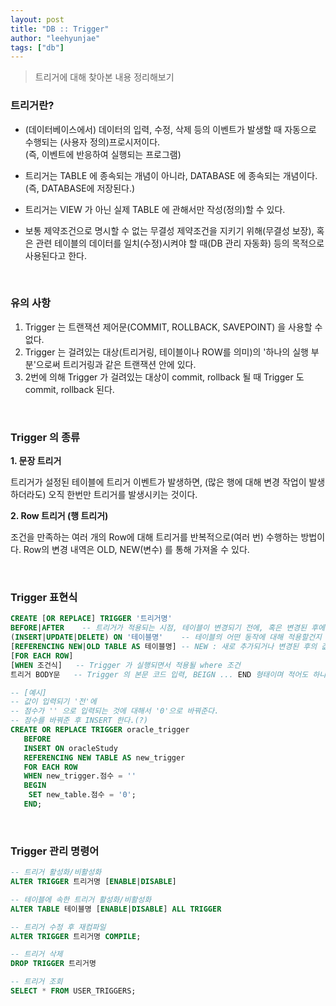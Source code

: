 ```yaml
---
layout: post
title: "DB :: Trigger"
author: "leehyunjae"
tags: ["db"]
---
```


> 트리거에 대해 찾아본 내용 정리해보기

### 트리거란?

- (데이터베이스에서) 데이터의 입력, 수정, 삭제 등의 이벤트가 발생할 때 자동으로 수행되는 (사용자 정의)프로시저이다.<br>
(즉, 이벤트에 반응하여 실행되는 프로그램)

- 트리거는 TABLE 에 종속되는 개념이 아니라, DATABASE 에 종속되는 개념이다.<br>
(즉, DATABASE에 저장된다.)

- 트리거는 VIEW 가 아닌 실제 TABLE 에 관해서만 작성(정의)할 수 있다.

- 보통 제약조건으로 명시할 수 없는 무결성 제약조건을 지키기 위해(무결성 보장), 혹은 관련 테이블의 데이터를 일치(수정)시켜야 할 때(DB 관리 자동화) 등의 목적으로 사용된다고 한다.

<br>

### 유의 사항

1. Trigger 는 트랜잭션 제어문(COMMIT, ROLLBACK, SAVEPOINT) 을 사용할 수 없다.
2. Trigger 는 걸려있는 대상(트리거링, 테이블이나 ROW를 의미)의 '하나의 실행 부분'으로써 트리거링과 같은 트랜잭션 안에 있다.
3. 2번에 의해 Trigger 가 걸려있는 대상이 commit, rollback 될 때 Trigger 도 commit, rollback 된다.

<br>

### Trigger 의 종류

**1. 문장 트리거**

트리거가 설정된 테이블에 트리거 이벤트가 발생하면, (많은 행에 대해 변경 작업이 발생하더라도) 오직 한번만 트리거를 발생시키는 것이다.

**2. Row 트리거 (행 트리거)**

조건을 만족하는 여러 개의 Row에 대해 트리거를 반복적으로(여러 번) 수행하는 방법이다. Row의 변경 내역은 OLD, NEW(변수) 를 통해 가져올 수 있다.

<br>

### Trigger 표현식

```sql
CREATE [OR REPLACE] TRIGGER '트리거명'
BEFORE|AFTER    -- 트리거가 적용되는 시점, 테이블이 변경되기 전에, 혹은 변경된 후에
(INSERT|UPDATE|DELETE) ON '테이블명'    -- 테이블의 어떤 동작에 대해 적용할건지
[REFERENCING NEW|OLD TABLE AS 테이블명] -- NEW : 새로 추가되거나 변경된 후의 값에 Trigger 적용(INSERT: 삽입할 값, UPDATE: 수정할 값), OLD : 변경 전의 값에 Trigger 적용(UPDATE: 수정 전의 값, DELETE: 삭제할 값)
[FOR EACH ROW]
[WHEN 조건식]   -- Trigger 가 실행되면서 적용될 where 조건
트리거 BODY문   -- Trigger 의 본문 코드 입력, BEIGN ... END 형태이며 적어도 하나의 SQL문이 있어야 한다. 그렇지 않으면 오류를 발생한다고 한다. 변수를 사용할 때는 SET 예약어를 사용한다.? DECLARE 는?
```

```sql
-- [예시]
-- 값이 입력되기 '전'에
-- 점수가 '' 으로 입력되는 것에 대해서 '0'으로 바꿔준다.
-- 점수를 바꿔준 후 INSERT 한다.(?)
CREATE OR REPLACE TRIGGER oracle_trigger
   BEFORE
   INSERT ON oracleStudy
   REFERENCING NEW TABLE AS new_trigger
   FOR EACH ROW
   WHEN new_trigger.점수 = ''
   BEGIN
    SET new_table.점수 = '0';
   END;
```

<br>

### Trigger 관리 명령어

```sql
-- 트리거 활성화/비활성화
ALTER TRIGGER 트리거명 [ENABLE|DISABLE]

-- 테이블에 속한 트리거 활성화/비활성화
ALTER TABLE 테이블명 [ENABLE|DISABLE] ALL TRIGGER

-- 트리거 수정 후 재컴파일
ALTER TRIGGER 트리거명 COMPILE;

-- 트리거 삭제
DROP TRIGGER 트리거명

-- 트리거 조회
SELECT * FROM USER_TRIGGERS;
```